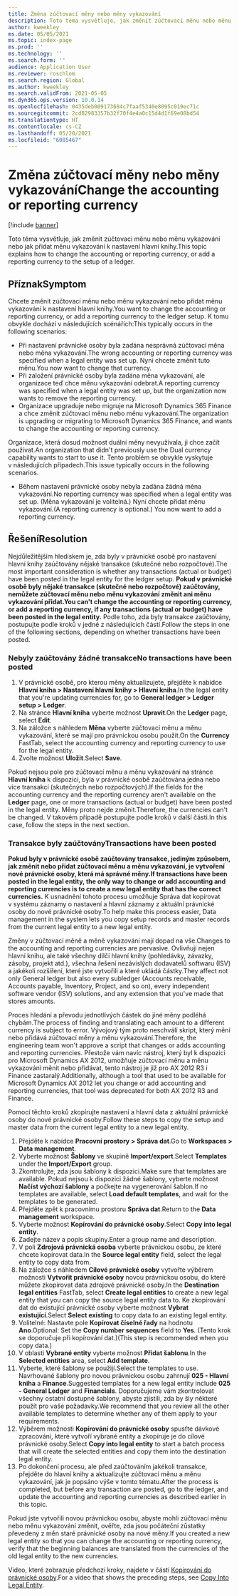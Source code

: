 ```yaml
---
title: Změna zúčtovací měny nebo měny vykazování
description: Toto téma vysvětluje, jak změnit zúčtovací měnu nebo měnu vykazování nebo jak přidat měnu vykazování k nastavení hlavní knihy.
author: kweekley
ms.date: 05/05/2021
ms.topic: index-page
ms.prod: ''
ms.technology: ''
ms.search.form: ''
audience: Application User
ms.reviewer: roschlom
ms.search.region: Global
ms.author: kweekley
ms.search.validFrom: 2021-05-05
ms.dyn365.ops.version: 10.0.14
ms.openlocfilehash: 0435deb009173684c7faaf5340e8095c019ec71c
ms.sourcegitcommit: 2cd82983357b32f70f4e4a0c15d4d1f69e08bd54
ms.translationtype: HT
ms.contentlocale: cs-CZ
ms.lasthandoff: 05/20/2021
ms.locfileid: "6085467"
---
```

# <a name="change-the-accounting-or-reporting-currency"></a><span data-ttu-id="20a54-103">Změna zúčtovací měny nebo měny vykazování</span><span class="sxs-lookup"><span data-stu-id="20a54-103">Change the accounting or reporting currency</span></span>

[!include [banner](../includes/banner.md)]

<span data-ttu-id="20a54-104">Toto téma vysvětluje, jak změnit zúčtovací měnu nebo měnu vykazování nebo jak přidat měnu vykazování k nastavení hlavní knihy.</span><span class="sxs-lookup"><span data-stu-id="20a54-104">This topic explains how to change the accounting or reporting currency, or add a reporting currency to the setup of a ledger.</span></span>

## <a name="symptom"></a><span data-ttu-id="20a54-105">Příznak</span><span class="sxs-lookup"><span data-stu-id="20a54-105">Symptom</span></span>

<span data-ttu-id="20a54-106">Chcete změnit zúčtovací měnu nebo měnu vykazování nebo přidat měnu vykazování k nastavení hlavní knihy.</span><span class="sxs-lookup"><span data-stu-id="20a54-106">You want to change the accounting or reporting currency, or add a reporting currency to the ledger setup.</span></span> <span data-ttu-id="20a54-107">K tomu obvykle dochází v následujících scénářích:</span><span class="sxs-lookup"><span data-stu-id="20a54-107">This typically occurs in the following scenarios:</span></span>

- <span data-ttu-id="20a54-108">Při nastavení právnické osoby byla zadána nesprávná zúčtovací měna nebo měna vykazování.</span><span class="sxs-lookup"><span data-stu-id="20a54-108">The wrong accounting or reporting currency was specified when a legal entity was set up.</span></span> <span data-ttu-id="20a54-109">Nyní chcete změnit tuto měnu.</span><span class="sxs-lookup"><span data-stu-id="20a54-109">You now want to change that currency.</span></span>
- <span data-ttu-id="20a54-110">Při založení právnické osoby byla zadána měna vykazování, ale organizace teď chce měnu vykazování odebrat.</span><span class="sxs-lookup"><span data-stu-id="20a54-110">A reporting currency was specified when a legal entity was set up, but the organization now wants to remove the reporting currency.</span></span>
- <span data-ttu-id="20a54-111">Organizace upgraduje nebo migruje na Microsoft Dynamics 365 Finance a chce změnit zúčtovací měnu nebo měnu vykazování.</span><span class="sxs-lookup"><span data-stu-id="20a54-111">The organization is upgrading or migrating to Microsoft Dynamics 365 Finance, and wants to change the accounting or reporting currency.</span></span>

<span data-ttu-id="20a54-112">Organizace, která dosud možnost duální měny nevyužívala, ji chce začít používat.</span><span class="sxs-lookup"><span data-stu-id="20a54-112">An organization that didn't previously use the Dual currency capability wants to start to use it.</span></span> <span data-ttu-id="20a54-113">Tento problém se obvykle vyskytuje v následujících případech.</span><span class="sxs-lookup"><span data-stu-id="20a54-113">This issue typically occurs in the following scenarios.</span></span>

- <span data-ttu-id="20a54-114">Během nastavení právnické osoby nebyla zadána žádná měna vykazování.</span><span class="sxs-lookup"><span data-stu-id="20a54-114">No reporting currency was specified when a legal entity was set up.</span></span> <span data-ttu-id="20a54-115">(Měna vykazování je volitelná.) Nyní chcete přidat měnu vykazování.</span><span class="sxs-lookup"><span data-stu-id="20a54-115">(A reporting currency is optional.) You now want to add a reporting currency.</span></span>

## <a name="resolution"></a><span data-ttu-id="20a54-116">Řešení</span><span class="sxs-lookup"><span data-stu-id="20a54-116">Resolution</span></span>

<span data-ttu-id="20a54-117">Nejdůležitějším hlediskem je, zda byly v právnické osobě pro nastavení hlavní knihy zaúčtovány nějaké transakce (skutečné nebo rozpočtové).</span><span class="sxs-lookup"><span data-stu-id="20a54-117">The most important consideration is whether any transactions (actual or budget) have been posted in the legal entity for the ledger setup.</span></span> <span data-ttu-id="20a54-118">**Pokud v právnické osobě byly nějaké transakce (skutečné nebo rozpočtové) zaúčtovány, nemůžete zúčtovací měnu nebo měnu vykazování změnit ani měnu vykazování přidat.**</span><span class="sxs-lookup"><span data-stu-id="20a54-118">**You can't change the accounting or reporting currency, or add a reporting currency, if any transactions (actual or budget) have been posted in the legal entity.**</span></span> <span data-ttu-id="20a54-119">Podle toho, zda byly transakce zaúčtovány, postupujte podle kroků v jedné z následujících částí.</span><span class="sxs-lookup"><span data-stu-id="20a54-119">Follow the steps in one of the following sections, depending on whether transactions have been posted.</span></span>

### <a name="no-transactions-have-been-posted"></a><span data-ttu-id="20a54-120">Nebyly zaúčtovány žádné transakce</span><span class="sxs-lookup"><span data-stu-id="20a54-120">No transactions have been posted</span></span>

1. <span data-ttu-id="20a54-121">V právnické osobě, pro kterou měny aktualizujete, přejděte k nabídce **Hlavní kniha \> Nastavení hlavní knihy \> Hlavní kniha**.</span><span class="sxs-lookup"><span data-stu-id="20a54-121">In the legal entity that you're updating currencies for, go to **General ledger \> Ledger setup \> Ledger**.</span></span>
2. <span data-ttu-id="20a54-122">Na stránce **Hlavní kniha** vyberte možnost **Upravit**.</span><span class="sxs-lookup"><span data-stu-id="20a54-122">On the **Ledger** page, select **Edit**.</span></span>
3. <span data-ttu-id="20a54-123">Na záložce s náhledem **Měna** vyberte zúčtovací měnu a měnu vykazování, které se mají pro právnickou osobu použít.</span><span class="sxs-lookup"><span data-stu-id="20a54-123">On the **Currency** FastTab, select the accounting currency and reporting currency to use for the legal entity.</span></span>
4. <span data-ttu-id="20a54-124">Zvolte možnost **Uložit**.</span><span class="sxs-lookup"><span data-stu-id="20a54-124">Select **Save**.</span></span>

<span data-ttu-id="20a54-125">Pokud nejsou pole pro zúčtovací měnu a měnu vykazování na stránce **Hlavní kniha** k dispozici, byla v právnické osobě zaúčtována jedna nebo více transakcí (skutečných nebo rozpočtových).</span><span class="sxs-lookup"><span data-stu-id="20a54-125">If the fields for the accounting currency and the reporting currency aren't available on the **Ledger** page, one or more transactions (actual or budget) have been posted in the legal entity.</span></span> <span data-ttu-id="20a54-126">Měny proto nejde změnit.</span><span class="sxs-lookup"><span data-stu-id="20a54-126">Therefore, the currencies can't be changed.</span></span> <span data-ttu-id="20a54-127">V takovém případě postupujte podle kroků v další části.</span><span class="sxs-lookup"><span data-stu-id="20a54-127">In this case, follow the steps in the next section.</span></span>

### <a name="transactions-have-been-posted"></a><span data-ttu-id="20a54-128">Transakce byly zaúčtovány</span><span class="sxs-lookup"><span data-stu-id="20a54-128">Transactions have been posted</span></span>

<span data-ttu-id="20a54-129">**Pokud byly v právnické osobě zaúčtovány transakce, jediným způsobem, jak změnit nebo přidat zúčtovací měnu a měnu vykazování, je vytvoření nové právnické osoby, která má správné měny.**</span><span class="sxs-lookup"><span data-stu-id="20a54-129">**If transactions have been posted in the legal entity, the only way to change or add accounting and reporting currencies is to create a new legal entity that has the correct currencies.**</span></span> <span data-ttu-id="20a54-130">K usnadnění tohoto procesu umožňuje Správa dat kopírovat v systému záznamy o nastavení a hlavní záznamy z aktuální právnické osoby do nové právnické osoby.</span><span class="sxs-lookup"><span data-stu-id="20a54-130">To help make this process easier, Data management in the system lets you copy setup records and master records from the current legal entity to a new legal entity.</span></span>

<span data-ttu-id="20a54-131">Změny v zúčtovací měně a měně vykazování mají dopad na vše.</span><span class="sxs-lookup"><span data-stu-id="20a54-131">Changes to the accounting and reporting currencies are pervasive.</span></span> <span data-ttu-id="20a54-132">Ovlivňují nejen hlavní knihu, ale také všechny dílčí hlavní knihy (pohledávky, závazky, zásoby, projekt atd.), všechna řešení nezávislých dodavatelů softwaru (ISV) a jakékoli rozšíření, které jste vytvořili a které ukládá částky.</span><span class="sxs-lookup"><span data-stu-id="20a54-132">They affect not only General ledger but also every subledger (Accounts receivable, Accounts payable, Inventory, Project, and so on), every independent software vendor (ISV) solutions, and any extension that you've made that stores amounts.</span></span>

<span data-ttu-id="20a54-133">Proces hledání a převodu jednotlivých částek do jiné měny podléhá chybám.</span><span class="sxs-lookup"><span data-stu-id="20a54-133">The process of finding and translating each amount to a different currency is subject to error.</span></span> <span data-ttu-id="20a54-134">Vývojový tým proto neschválí skript, který mění nebo přidává zúčtovací měny a měnu vykazování.</span><span class="sxs-lookup"><span data-stu-id="20a54-134">Therefore, the engineering team won't approve a script that changes or adds accounting and reporting currencies.</span></span> <span data-ttu-id="20a54-135">Přestože vám navíc nástroj, který byl k dispozici pro Microsoft Dynamics AX 2012, umožňuje zúčtovací měnu a měnu vykazování měnit nebo přidávat, tento nástroj je již pro AX 2012 R3 i Finance zastaralý.</span><span class="sxs-lookup"><span data-stu-id="20a54-135">Additionally, although a tool that used to be available for Microsoft Dynamics AX 2012 let you change or add accounting and reporting currencies, that tool was deprecated for both AX 2012 R3 and Finance.</span></span>

<span data-ttu-id="20a54-136">Pomocí těchto kroků zkopírujte nastavení a hlavní data z aktuální právnické osoby do nové právnické osoby.</span><span class="sxs-lookup"><span data-stu-id="20a54-136">Follow these steps to copy the setup and master data from the current legal entity to a new legal entity.</span></span>

1. <span data-ttu-id="20a54-137">Přejděte k nabídce **Pracovní prostory \> Správa dat**.</span><span class="sxs-lookup"><span data-stu-id="20a54-137">Go to **Workspaces \> Data management**.</span></span>
2. <span data-ttu-id="20a54-138">Vyberte možnost **Šablony** ve skupině **Import/export**.</span><span class="sxs-lookup"><span data-stu-id="20a54-138">Select **Templates** under the **Import/Export** group.</span></span>
3. <span data-ttu-id="20a54-139">Zkontrolujte, zda jsou šablony k dispozici.</span><span class="sxs-lookup"><span data-stu-id="20a54-139">Make sure that templates are available.</span></span> <span data-ttu-id="20a54-140">Pokud nejsou k dispozici žádné šablony, vyberte možnost **Načíst výchozí šablony** a počkejte na vygenerování šablon.</span><span class="sxs-lookup"><span data-stu-id="20a54-140">If no templates are available, select **Load default templates**, and wait for the templates to be generated.</span></span>
4. <span data-ttu-id="20a54-141">Přejděte zpět k pracovnímu prostoru **Správa dat**.</span><span class="sxs-lookup"><span data-stu-id="20a54-141">Return to the **Data management** workspace.</span></span>
5. <span data-ttu-id="20a54-142">Vyberte možnost **Kopírování do právnické osoby**.</span><span class="sxs-lookup"><span data-stu-id="20a54-142">Select **Copy into legal entity**.</span></span>
6. <span data-ttu-id="20a54-143">Zadejte název a popis skupiny.</span><span class="sxs-lookup"><span data-stu-id="20a54-143">Enter a group name and description.</span></span>
7. <span data-ttu-id="20a54-144">V poli **Zdrojová právnická osoba** vyberte právnickou osobu, ze které chcete kopírovat data.</span><span class="sxs-lookup"><span data-stu-id="20a54-144">In the **Source legal entity** field, select the legal entity to copy data from.</span></span>
8. <span data-ttu-id="20a54-145">Na záložce s náhledem **Cílové právnické osoby** vytvořte výběrem možnosti **Vytvořit právnické osoby** novou právnickou osobu, do které můžete zkopírovat data zdrojové právnické osoby.</span><span class="sxs-lookup"><span data-stu-id="20a54-145">In the **Destination legal entities** FastTab, select **Create legal entities** to create a new legal entity that you can copy the source legal entity data to.</span></span> <span data-ttu-id="20a54-146">Ke zkopírování dat do existující právnické osoby vyberte možnost **Vybrat existující**.</span><span class="sxs-lookup"><span data-stu-id="20a54-146">Select **Select existing** to copy data to an existing legal entity.</span></span>
9. <span data-ttu-id="20a54-147">Volitelné: Nastavte pole **Kopírovat číselné řady** na hodnotu **Ano**.</span><span class="sxs-lookup"><span data-stu-id="20a54-147">Optional: Set the **Copy number sequences** field to **Yes**.</span></span> <span data-ttu-id="20a54-148">(Tento krok se doporučuje při kopírování dat.)</span><span class="sxs-lookup"><span data-stu-id="20a54-148">(This step is recommended when you copy data.)</span></span>
10. <span data-ttu-id="20a54-149">V oblasti **Vybrané entity** vyberte možnost **Přidat šablonu**.</span><span class="sxs-lookup"><span data-stu-id="20a54-149">In the **Selected entities** area, select **Add template**.</span></span>
11. <span data-ttu-id="20a54-150">Vyberte, které šablony se použijí.</span><span class="sxs-lookup"><span data-stu-id="20a54-150">Select the templates to use.</span></span> <span data-ttu-id="20a54-151">Navrhované šablony pro novou právnickou osobu zahrnují **025 - Hlavní kniha** a **Finance**.</span><span class="sxs-lookup"><span data-stu-id="20a54-151">Suggested templates for a new legal entity include **025 - General Ledger** and **Financials**.</span></span> <span data-ttu-id="20a54-152">Doporučujeme vám zkontrolovat všechny ostatní dostupné šablony, abyste zjistili, zda by šly některé použít pro vaše požadavky.</span><span class="sxs-lookup"><span data-stu-id="20a54-152">We recommend that you review all the other available templates to determine whether any of them apply to your requirements.</span></span>
12. <span data-ttu-id="20a54-153">Výběrem možnosti **Kopírování do právnické osoby** spusťte dávkové zpracování, které vytvoří vybrané entity a zkopíruje je do cílové právnické osoby.</span><span class="sxs-lookup"><span data-stu-id="20a54-153">Select **Copy into legal entity** to start a batch process that will create the selected entities and copy them into the destination legal entity.</span></span>
13. <span data-ttu-id="20a54-154">Po dokončení procesu, ale před zaúčtováním jakékoli transakce, přejděte do hlavní knihy a aktualizujte zúčtovací měnu a měnu vykazování, jak je popsáno výše v tomto tématu.</span><span class="sxs-lookup"><span data-stu-id="20a54-154">After the process is completed, but before any transaction are posted, go to the ledger, and update the accounting and reporting currencies as described earlier in this topic.</span></span>

<span data-ttu-id="20a54-155">Pokud jste vytvořili novou právnickou osobu, abyste mohli zúčtovací měnu nebo měnu vykazování změnit, ověřte, zda jsou počáteční zůstatky převedeny z měn staré právnické osoby na nové měny.</span><span class="sxs-lookup"><span data-stu-id="20a54-155">If you created a new legal entity so that you can change the accounting or reporting currency, verify that the beginning balances are translated from the currencies of the old legal entity to the new currencies.</span></span>

<span data-ttu-id="20a54-156">Video, které zobrazuje předchozí kroky, najdete v části [Kopírování do právnické osoby](https://community.dynamics.com/365/b/techtalks/posts/copy-into-legal-entity-october-24-2017).</span><span class="sxs-lookup"><span data-stu-id="20a54-156">For a video that shows the preceding steps, see [Copy Into Legal Entity](https://community.dynamics.com/365/b/techtalks/posts/copy-into-legal-entity-october-24-2017).</span></span>
